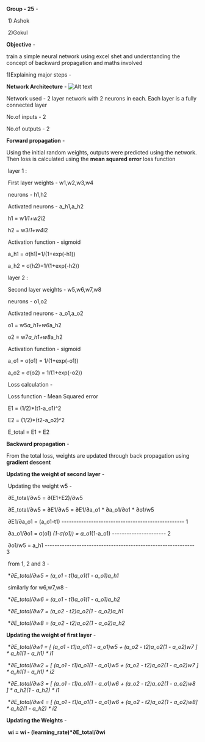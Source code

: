 **Group - 25** - 

​		1) Ashok

​		2)Gokul



**Objective** - 

train a simple neural network using excel shet and understanding the concept of backward propagation and maths involved 

1)Explaining major steps - 



**Network Architecture** -
![Alt text](https://drive.google.com/file/d/1bKfADL6pJVjson-UqSoFEmBvLfrPz6qy/view?usp=sharing "Optional title")

Network used - 2 layer network with 2 neurons in each. Each layer is a fully connected layer



No.of inputs - 2

No.of outputs - 2



**Forward propagation** - 

Using the initial random weights, outputs were predicted using the network. Then loss is calculated using the **mean squared error** loss function

​	layer 1 :

​			First layer weights - w1,w2,w3,w4

​			neurons - h1,h2

​			Activated neurons - a_h1,a_h2

​			h1 = w1*i1+w2*i2

​			h2 = w3*i1+w4*i2

​			Activation function - sigmoid

​			a_h1 = σ(h1)=1/(1+exp(-h1))

​			a_h2 = σ(h2)=1/(1+exp(-h2))

​	layer 2 :

​			Second layer weights - w5,w6,w7,w8

​			neurons - o1,o2

​			Activated neurons - a_o1,a_o2

​			o1 = w5*a_h1+w6*a_h2

​			o2 = w7*a_h1+w8*a_h2

​			Activation function - sigmoid

​			a_o1 = σ(o1) = 1/(1+exp(-o1))

​			a_o2 = σ(o2) = 1/(1+exp(-o2))

​	Loss calculation - 

​			Loss function - Mean Squared error

​			E1 = (1/2)*(t1-a_o1)^2

​			E2 = (1/2)*(t2-a_o2)^2

​			E_total = E1 + E2



**Backward propagation** - 

From the total loss, weights are updated through back propagation using **gradient descent**

**Updating the weight  of second layer**  - 

​	Updating the weight w5 - 

​	∂E_total/∂w5 =  ∂(E1+E2)/∂w5

​	∂E_total/∂w5 =  ∂E1/∂w5 = ∂E1/∂a_o1 * ∂a_o1/∂o1 *  ∂o1/w5

​	∂E1/∂a_o1 = (a_o1-t1)  -------------------------------------------------- 1

​	∂a_o1/∂o1 = σ(o1) *(1-σ(o1)) = a_o1*(1-a_o1)  ---------------------- 2

​	∂o1/w5 = a_h1 ------------------------------------------------------------- 3

​	from 1, 2 and 3 - 

​	**∂E_total/∂w5 =  (a_o1 - t1)*a_o1*(1 - a_o1)*a_h1**

​	similarly for w6,w7,w8 -

​	**∂E_total/∂w6 =  (a_o1 - t1)*a_o1*(1 - a_o1)*a_h2**

​	**∂E_total/∂w7 =  (a_o2 - t2)*a_o2*(1 - a_o2)*a_h1**

​	**∂E_total/∂w8 =  (a_o2 - t2)*a_o2*(1 - a_o2)*a_h2**

**Updating the weight  of first layer**  -

​	**∂E_total/∂w1 = [ (a_o1 - t1)*a_o1*(1 - a_o1)*w5 +   (a_o2 - t2)*a_o2*(1 - a_o2)*w7 ] * a_h1*(1 - a_h1) * i1**

​	**∂E_total/∂w2 = [ (a_o1 - t1)*a_o1*(1 - a_o1)*w5 +   (a_o2 - t2)*a_o2*(1 - a_o2)*w7 ] * a_h1*(1 - a_h1) * i2**

​	**∂E_total/∂w3 = [ (a_o1 - t1)*a_o1*(1 - a_o1)*w6 +    (a_o2 - t2)*a_o2*(1 - a_o2)*w8 ] * a_h2*(1 - a_h2) * i1**

​	**∂E_total/∂w4 = [ (a_o1 - t1)*a_o1*(1 - a_o1)*w6 +    (a_o2 - t2)*a_o2*(1 - a_o2)*w8] * a_h2*(1 - a_h2) * i2**

**Updating the Weights** - 

​	**wi = wi - (learning_rate)*∂E_total/∂wi**

